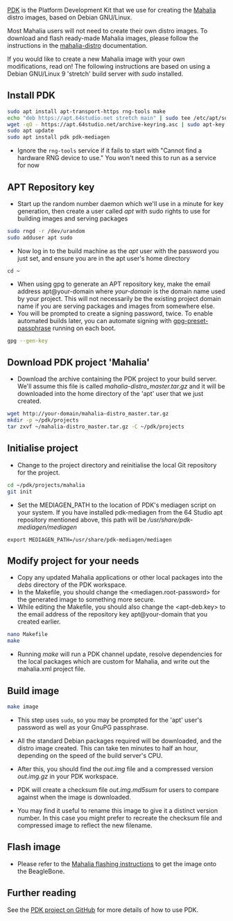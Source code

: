 [PDK](https://github.com/64studio/pdk) is the Platform Development Kit that we use for creating the [Mahalia](https://github.com/mahalia-bone/) distro images, based on Debian GNU/Linux.

Most Mahalia users will not need to create their own distro images. To download and flash ready-made Mahalia images, please follow the instructions in the [mahalia-distro](https://github.com/mahalia-bone/mahalia-utils/blob/master/docs/mahalia-distro.md) documentation.

If you would like to create a new Mahalia image with your own modifications, read on! The following instructions are based on using a Debian GNU/Linux 9 'stretch' build server with _sudo_ installed.

## Install PDK

```bash
sudo apt install apt-transport-https rng-tools make
echo "deb https://apt.64studio.net stretch main" | sudo tee /etc/apt/sources.list.d/64studio.list
wget -qO - https://apt.64studio.net/archive-keyring.asc | sudo apt-key add -
sudo apt update
sudo apt install pdk pdk-mediagen
```
- Ignore the `rng-tools` service if it fails to start with "Cannot find a hardware RNG device to use." You won't need this to run as a service for now

## APT Repository key

- Start up the random number daemon which we'll use in a minute for key generation, then create a user called _apt_ with sudo rights to use for building images and serving packages

```bash
sudo rngd -r /dev/urandom
sudo adduser apt sudo
```
- Now log in to the build machine as the _apt_ user with the password you just set, and ensure you are in the apt user's home directory 

```
cd ~
```
- When using gpg to generate an APT repository key, make the email address apt@your-domain where _your-domain_ is the domain name used by your project. This will not necessarily be the existing project domain name if you are serving packages and images from somewhere else.
- You will be prompted to create a signing password, twice. To enable automated builds later, you can automate signing with [gpg-preset-passphrase](https://www.gnupg.org/documentation/manuals/gnupg/gpg_002dpreset_002dpassphrase.html) running on each boot.

```bash
gpg --gen-key
```

## Download PDK project 'Mahalia'

- Download the archive containing the PDK project to your build server. We'll assume this file is called _mahalia-distro_master.tar.gz_ and it will be downloaded into the home directory of the 'apt' user that we just created.

```bash
wget http://your-domain/mahalia-distro_master.tar.gz
mkdir -p ~/pdk/projects
tar zxvf ~/mahalia-distro_master.tar.gz -C ~/pdk/projects
```

## Initialise project

- Change to the project directory and reinitialise the local Git repository for the project.

```bash
cd ~/pdk/projects/mahalia
git init
```
- Set the MEDIAGEN_PATH to the location of PDK's mediagen script on your system. If you have installed pdk-mediagen from the 64 Studio apt repository mentioned above, this path will be _/usr/share/pdk-mediagen/mediagen_

```
export MEDIAGEN_PATH=/usr/share/pdk-mediagen/mediagen
```

## Modify project for your needs

- Copy any updated Mahalia applications or other local packages into the _debs_ directory of the PDK workspace.
- In the Makefile, you should change the \<mediagen.root-password\> for the generated image to something more secure.
- While editing the Makefile, you should also change the \<apt-deb.key\> to the email address of the repository key apt@your-domain that you created earlier.

```bash
nano Makefile
make
```
- Running _make_ will run a PDK channel update, resolve dependencies for the local packages which are custom for Mahalia, and write out the mahalia.xml project file.


## Build image

```bash
make image
```
- This step uses `sudo`, so you may be prompted for the 'apt' user's password as well as your GnuPG passphrase.

- All the standard Debian packages required will be downloaded, and the distro image created. This can take ten minutes to half an hour, depending on the speed of the build server's CPU. 

- After this, you should find the _out.img_ file and a compressed version _out.img.gz_ in your PDK workspace.

- PDK will create a checksum file _out.img.md5sum_ for users to compare against when the image is downloaded. 

- You may find it useful to rename this image to give it a distinct version number. In this case you might prefer to recreate the checksum file and compressed image to reflect the new filename.


## Flash image

- Please refer to the [Mahalia flashing instructions](https://github.com/mahalia-bone/mahalia-utils/blob/master/docs/mahalia-distro.md) to get the image onto the BeagleBone.


## Further reading

See the [PDK project on GitHub](https://github.com/64studio/pdk) for more details of how to use PDK.
